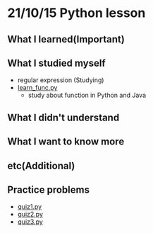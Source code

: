 # 21/10/15 Python lesson

## What I learned(Important)

## What I studied myself

* regular expression (Studying)
* [learn_func.py](learn_func.py)
  * study about function in Python and Java

## What I didn't understand

## What I want to know more

## etc(Additional)

## Practice problems

* [quiz1.py](quiz1.py)
* [quiz2.py](quiz2.py)
* [quiz3.py](quiz3.py)
